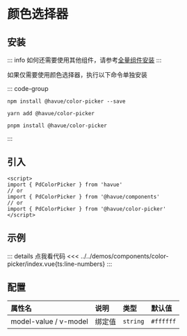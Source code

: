 # 颜色选择器

## 安装

::: info
如何还需要使用其他组件，请参考[全量组件安装](./index.md)
:::

如果仅需要使用颜色选择器，执行以下命令单独安装

::: code-group

```shell [npm]
npm install @havue/color-picker --save
```

```shell [yarn]
yarn add @havue/color-picker
```

```shell [pnpm]
pnpm install @havue/color-picker
```

:::

## 引入

```vue
<script>
import { PdColorPicker } from 'havue'
// or 
import { PdColorPicker } from '@havue/components'
// or
import { PdColorPicker } from '@havue/color-picker'
</script>
```

## 示例

<script setup>
import Demo from '@/components/color-picker/index.vue'
</script>

<Demo></Demo>

::: details 点我看代码
<<< ../../demos/components/color-picker/index.vue{ts:line-numbers}
:::

## 配置

|          属性名          |        说明         |      类型      |    默认值     |
| :----------------------- | :------------------ | :-------------| :----------- |
| model-value / v-model    | 绑定值              | `string`      |   `#ffffff`   |
